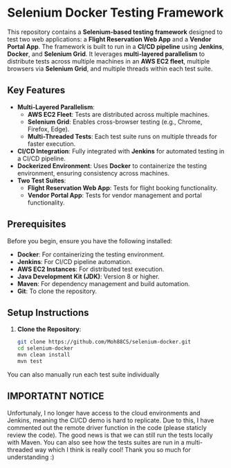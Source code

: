 # Selenium Docker Testing Framework

This repository contains a **Selenium-based testing framework** designed to test two web applications: a **Flight Reservation Web App** and a **Vendor Portal App**. The framework is built to run in a **CI/CD pipeline** using **Jenkins**, **Docker**, and **Selenium Grid**. It leverages **multi-layered parallelism** to distribute tests across multiple machines in an **AWS EC2 fleet**, multiple browsers via **Selenium Grid**, and multiple threads within each test suite.

## Key Features

- **Multi-Layered Parallelism**:
  - **AWS EC2 Fleet**: Tests are distributed across multiple machines.
  - **Selenium Grid**: Enables cross-browser testing (e.g., Chrome, Firefox, Edge).
  - **Multi-Threaded Tests**: Each test suite runs on multiple threads for faster execution.
- **CI/CD Integration**: Fully integrated with **Jenkins** for automated testing in a CI/CD pipeline.
- **Dockerized Environment**: Uses **Docker** to containerize the testing environment, ensuring consistency across machines.
- **Two Test Suites**:
  - **Flight Reservation Web App**: Tests for flight booking functionality.
  - **Vendor Portal App**: Tests for vendor management and portal functionality.

## Prerequisites

Before you begin, ensure you have the following installed:

- **Docker**: For containerizing the testing environment.
- **Jenkins**: For CI/CD pipeline automation.
- **AWS EC2 Instances**: For distributed test execution.
- **Java Development Kit (JDK)**: Version 8 or higher.
- **Maven**: For dependency management and build automation.
- **Git**: To clone the repository.

## Setup Instructions

1. **Clone the Repository**:
   ```bash
   git clone https://github.com/Moh88CS/selenium-docker.git
   cd selenium-docker
   mvn clean install
   mvn test

You can also manually run each test suite individually

## IMPORTATNT NOTICE
Unfortunaly, I no longer have access to the cloud environments and Jenkins, meaning the CI/CD demo is hard to replicate. Due to this, I have commented out the remote driver function in the code (please staticly review the code). The good news is that we can still run the tests locally with Maven. You can also see how the tests suites are run in a multi-threaded way which I think is really cool! Thank you so much for understanding :)

